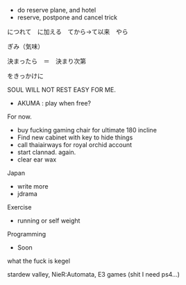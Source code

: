 - do reserve plane, and hotel
- reserve, postpone and cancel trick

につれて　に加える　てから→て以来　やら

ぎみ（気味）

決まったら　＝　決まり次第

をきっかけに

SOUL WILL NOT REST EASY FOR ME.
- AKUMA : play when free?

For now.
- buy fucking gaming chair for ultimate 180 incline
- Find new cabinet with key to hide things
- call thaiairways for royal orchid account
- start clannad. again.
- clear ear wax

Japan
- write more
- jdrama

Exercise
- running or self weight

Programming
- Soon

what the fuck is kegel



stardew valley, 
NieR:Automata,
E3 games (shit I need ps4...)


